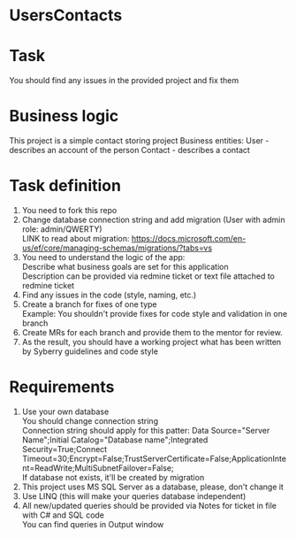 # UsersContacts   
# Task
You should find any issues in the provided project and fix them
# Business logic
This project is a simple contact storing project
 Business entities:
 User - describes an account of the person
 Contact - describes a contact
# Task definition 
1. You need to fork this repo
2. Change database connection string and add migration (User with admin role: admin/QWERTY)  
LINK to read about migration: https://docs.microsoft.com/en-us/ef/core/managing-schemas/migrations/?tabs=vs  
3. You need to understand the logic of the app:  
Describe what business goals are set for this application  
Description can be provided via redmine ticket or text file attached to redmine ticket  
4. Find any issues in the code (style, naming, etc.)  
5. Create a branch for fixes of one type  
Example: You shouldn't provide fixes for code style and validation in one branch  
6. Create MRs for each branch and provide them to the mentor for review.  
7. As the result, you should have a working project what has been written by Syberry guidelines and code style  
# Requirements
1. Use your own database  
You should change connection string  
Connection string should apply for this patter: Data Source="Server Name";Initial Catalog="Database name";Integrated Security=True;Connect Timeout=30;Encrypt=False;TrustServerCertificate=False;ApplicationIntent=ReadWrite;MultiSubnetFailover=False;  
If database not exists, it'll be created by migration  
2. This project uses MS SQL Server as a database, please, don't change it   
3. Use LINQ (this will make your queries database independent)  
4. All new/updated queries should be provided via Notes for ticket in file with C# and SQL code  
You can find queries in Output window  
